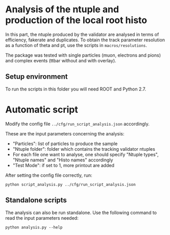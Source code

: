 # Analysis of the ntuple and production of the local root histo

In this part, the ntuple produced by the validator are analysed in terms of efficiency, fakerate and duplicates.
To obtain the track parameter resolution as a function of theta and pt, use the scripts in `macros/resolutions`.

The package was tested with single particles (muon, electrons and pions) and complex events (ttbar without and with overlay).

## Setup environment

To run the scripts in this folder you will need ROOT and Python 2.7.

# Automatic script

Modify the config file `../cfg/run_script_analysis.json` accordingly.

These are the input parameters concerning the analysis:
- "Particles": list of particles to produce the sample
- "Ntuple folder": folder which contains the tracking validator ntuples
- For each file one want to analyse, one should specify "Ntuple types", "Ntuple names" and "Histo names" accordingly
- "Test Mode": if set to 1, more printout are added

After setting the config file correctly, run:
```
python script_analysis.py ../cfg/run_script_analysis.json
```

## Standalone scripts

The analysis can also be run standalone.
Use the following command to read the input parameters needed:
```
python analysis.py --help
```
